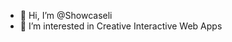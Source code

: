 - 👋 Hi, I’m @Showcaseli
- 👀 I’m interested in Creative Interactive Web Apps

<!---
Showcaseli/Showcaseli is a ✨ special ✨ repository because its `README.md` (this file) appears on your GitHub profile.
You can click the Preview link to take a look at your changes.
--->
